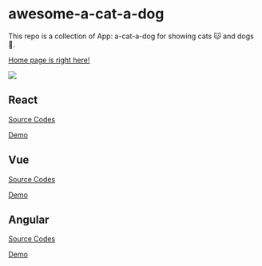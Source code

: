 # awesome-a-cat-a-dog
This repo is a collection of App: a-cat-a-dog for showing cats 🐱 and dogs 🐶.

[Home page is right here!](https://haixiang6123.github.io/awesome-a-cat-a-dog/)

![](https://i.loli.net/2019/04/11/5cae24d12c651.png)

## React

[Source Codes](https://github.com/Haixiang6123/a-cat-a-dog-react)

[Demo](https://haixiang6123.github.io/a-cat-a-dog-react/#/)


## Vue

[Source Codes](https://github.com/Haixiang6123/a-cat-a-dog-vue)

[Demo](https://haixiang6123.github.io/a-cat-a-dog-vue/#/)


## Angular

[Source Codes](https://github.com/Haixiang6123/a-cat-a-dog-ng)

[Demo](https://haixiang6123.github.io/a-cat-a-dog-ng/home)
